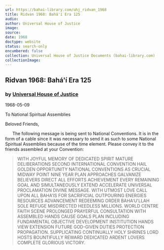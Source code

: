 ```yaml
---
url: https://bahai-library.com/uhj_ridvan_1968
title: Ridvan 1968: Bahá'í Era 125
audio: 
author: Universal House of Justice
image: 
source: 
date: 1968
doctype: website
status: search-only
encumbered: false
collection: Universal House of Justice Documents (bahai-library.com)
collectionImage: 
---
```



## Ridvan 1968: Bahá'í Era 125

### by [Universal House of Justice](https://bahai-library.com/author/Universal+House+of+Justice)

1968-05-09


To National Spiritual Assemblies  
  
Beloved Friends,  
  
      The following message is being sent to National Conventions. It is in the form of a cable since it was necessary to send it as such to some National Spiritual Assemblies because of the time element. Please convey it to the friends assembled at your Convention:

> WITH JOYFUL MEMORY OF DEDICATED SPIRIT MATURE DELIBERATIONS SECOND INTERNATIONAL CONVENTION HAIL GOLDEN OPPORTUNITY NATIONAL CONVENTIONS AS CRUCIAL MIDWAY POINT NINE YEAR PLAN APPROACHES GALVANIZE BELIEVERS DIRECT ALL EFFORTS ACHIEVEMENT EVERY REMAINING GOAL AND SIMULTANEOUSLY EXTEND ACCELERATE UNIVERSAL PROCLAMATION DIVINE MESSAGE. WITH UTMOST LOVE CALL UPON ALL BAHA'IS FOR SACRIFICIAL OUTPOURING ENERGIES RESOURCES ADVANCEMENT REDEEMING ORDER BAHA'U'LLAH SOLE REFUGE MISDIRECTED HEEDLESS MILLIONS. WORLD CENTRE FAITH SCENE PROLONGED PRAYERFUL CONSULTATION WITH ASSEMBLED HANDS CAUSE GOALS PLAN INCLUDING FUNDAMENTAL OBJECTIVE DEVELOPMENT INSTITUTION HANDS VIEW EXTENSION FUTURE GOD-GIVEN DUTIES PROTECTION PROPAGATION. SUPPLICATING CONTINUALLY HOLY SHRINES LORD HOSTS BOUNTIFULLY REWARD DEDICATED ARDENT LOVERS COMPLETE GLORIOUS VICTORY.